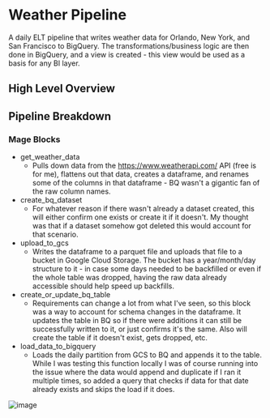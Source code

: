 # Weather Pipeline

A daily ELT pipeline that writes weather data for Orlando, New York, and San Francisco to BigQuery. The transformations/business logic are then done in BigQuery, and a view is created - this view would be used as a basis for any BI layer. 

## High Level Overview

## Pipeline Breakdown

### Mage Blocks

* get_weather_data
  * Pulls down data from the https://www.weatherapi.com/ API (free is for me), flattens out that data, creates a dataframe, and renames some of the columns in that dataframe - BQ wasn't a gigantic fan of the raw column names.
* create_bq_dataset
  * For whatever reason if there wasn't already a dataset created, this will either confirm one exists or create it if it doesn't. My thought was that if a dataset somehow got deleted this would account for that scenario.
* upload_to_gcs
  * Writes the dataframe to a parquet file and uploads that file to a bucket in Google Cloud Storage. The bucket has a year/month/day structure to it - in case some days needed to be backfilled or even if the whole table was dropped, having the raw data already accessible should help speed up backfills.
* create_or_update_bq_table
  * Requirements can change a lot from what I've seen, so this block was a way to account for schema changes in the dataframe. It updates the table in BQ so if there were additions it can still be successfully written to it, or just confirms it's the same. Also will create the table if it doesn't exist, gets dropped, etc.
* load_data_to_bigquery
  * Loads the daily partition from GCS to BQ and appends it to the table. While I was testing this function locally I was of course running into the issue where the data would append and duplicate if I ran it multiple times, so added a query that checks if data for that date already exists and skips the load if it does.

![image](https://github.com/Marosenthal18/Weather-Project/assets/60559647/c481875e-8814-40f2-8024-a46c7a33e0eb)





